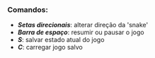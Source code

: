 ### Comandos:  
- ***Setas direcionais***: alterar direção da 'snake'  
- ***Barra de espaço***: resumir ou pausar o jogo  
- ***S***: salvar estado atual do jogo  
- ***C***: carregar jogo salvo  
